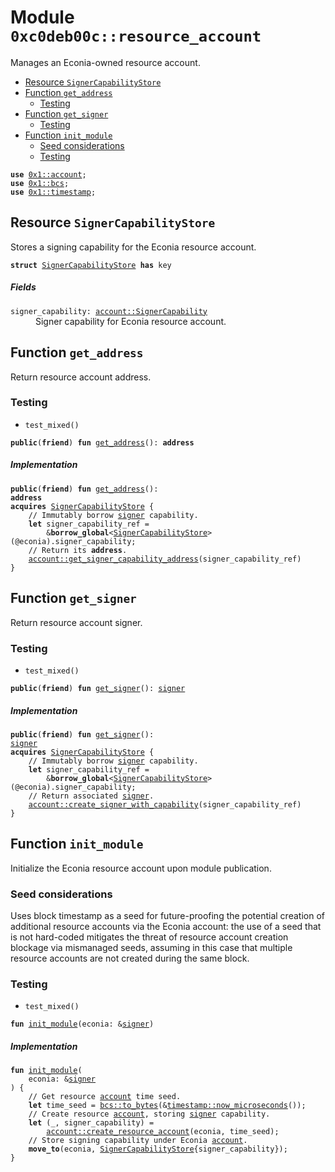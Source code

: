 
<a name="0xc0deb00c_resource_account"></a>

# Module `0xc0deb00c::resource_account`

Manages an Econia-owned resource account.


-  [Resource `SignerCapabilityStore`](#0xc0deb00c_resource_account_SignerCapabilityStore)
-  [Function `get_address`](#0xc0deb00c_resource_account_get_address)
    -  [Testing](#@Testing_0)
-  [Function `get_signer`](#0xc0deb00c_resource_account_get_signer)
    -  [Testing](#@Testing_1)
-  [Function `init_module`](#0xc0deb00c_resource_account_init_module)
    -  [Seed considerations](#@Seed_considerations_2)
    -  [Testing](#@Testing_3)


<pre><code><b>use</b> <a href="">0x1::account</a>;
<b>use</b> <a href="">0x1::bcs</a>;
<b>use</b> <a href="">0x1::timestamp</a>;
</code></pre>



<a name="0xc0deb00c_resource_account_SignerCapabilityStore"></a>

## Resource `SignerCapabilityStore`

Stores a signing capability for the Econia resource account.


<pre><code><b>struct</b> <a href="resource_account.md#0xc0deb00c_resource_account_SignerCapabilityStore">SignerCapabilityStore</a> <b>has</b> key
</code></pre>



##### Fields


<dl>
<dt>
<code>signer_capability: <a href="_SignerCapability">account::SignerCapability</a></code>
</dt>
<dd>
 Signer capability for Econia resource account.
</dd>
</dl>


<a name="0xc0deb00c_resource_account_get_address"></a>

## Function `get_address`

Return resource account address.


<a name="@Testing_0"></a>

### Testing


* <code>test_mixed()</code>


<pre><code><b>public</b>(<b>friend</b>) <b>fun</b> <a href="resource_account.md#0xc0deb00c_resource_account_get_address">get_address</a>(): <b>address</b>
</code></pre>



##### Implementation


<pre><code><b>public</b>(<b>friend</b>) <b>fun</b> <a href="resource_account.md#0xc0deb00c_resource_account_get_address">get_address</a>():
<b>address</b>
<b>acquires</b> <a href="resource_account.md#0xc0deb00c_resource_account_SignerCapabilityStore">SignerCapabilityStore</a> {
    // Immutably borrow <a href="">signer</a> capability.
    <b>let</b> signer_capability_ref =
        &<b>borrow_global</b>&lt;<a href="resource_account.md#0xc0deb00c_resource_account_SignerCapabilityStore">SignerCapabilityStore</a>&gt;(@econia).signer_capability;
    // Return its <b>address</b>.
    <a href="_get_signer_capability_address">account::get_signer_capability_address</a>(signer_capability_ref)
}
</code></pre>



<a name="0xc0deb00c_resource_account_get_signer"></a>

## Function `get_signer`

Return resource account signer.


<a name="@Testing_1"></a>

### Testing


* <code>test_mixed()</code>


<pre><code><b>public</b>(<b>friend</b>) <b>fun</b> <a href="resource_account.md#0xc0deb00c_resource_account_get_signer">get_signer</a>(): <a href="">signer</a>
</code></pre>



##### Implementation


<pre><code><b>public</b>(<b>friend</b>) <b>fun</b> <a href="resource_account.md#0xc0deb00c_resource_account_get_signer">get_signer</a>():
<a href="">signer</a>
<b>acquires</b> <a href="resource_account.md#0xc0deb00c_resource_account_SignerCapabilityStore">SignerCapabilityStore</a> {
    // Immutably borrow <a href="">signer</a> capability.
    <b>let</b> signer_capability_ref =
        &<b>borrow_global</b>&lt;<a href="resource_account.md#0xc0deb00c_resource_account_SignerCapabilityStore">SignerCapabilityStore</a>&gt;(@econia).signer_capability;
    // Return associated <a href="">signer</a>.
    <a href="_create_signer_with_capability">account::create_signer_with_capability</a>(signer_capability_ref)
}
</code></pre>



<a name="0xc0deb00c_resource_account_init_module"></a>

## Function `init_module`

Initialize the Econia resource account upon module publication.


<a name="@Seed_considerations_2"></a>

### Seed considerations


Uses block timestamp as a seed for future-proofing the potential
creation of additional resource accounts via the Econia account:
the use of a seed that is not hard-coded mitigates the threat
of resource account creation blockage via mismanaged seeds,
assuming in this case that multiple resource accounts are not
created during the same block.


<a name="@Testing_3"></a>

### Testing


* <code>test_mixed()</code>


<pre><code><b>fun</b> <a href="resource_account.md#0xc0deb00c_resource_account_init_module">init_module</a>(econia: &<a href="">signer</a>)
</code></pre>



##### Implementation


<pre><code><b>fun</b> <a href="resource_account.md#0xc0deb00c_resource_account_init_module">init_module</a>(
    econia: &<a href="">signer</a>
) {
    // Get resource <a href="">account</a> time seed.
    <b>let</b> time_seed = <a href="_to_bytes">bcs::to_bytes</a>(&<a href="_now_microseconds">timestamp::now_microseconds</a>());
    // Create resource <a href="">account</a>, storing <a href="">signer</a> capability.
    <b>let</b> (_, signer_capability) =
        <a href="_create_resource_account">account::create_resource_account</a>(econia, time_seed);
    // Store signing capability under Econia <a href="">account</a>.
    <b>move_to</b>(econia, <a href="resource_account.md#0xc0deb00c_resource_account_SignerCapabilityStore">SignerCapabilityStore</a>{signer_capability});
}
</code></pre>
